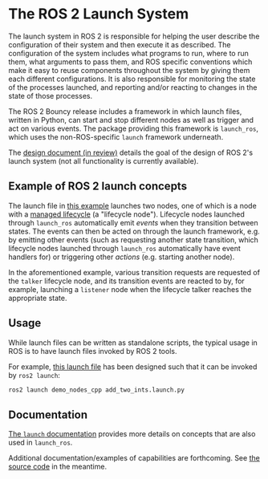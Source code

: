 # The ROS 2 Launch System

The launch system in ROS 2 is responsible for helping the user describe the configuration of their system and then execute it as described.
The configuration of the system includes what programs to run, where to run them, what arguments to pass them, and ROS specific conventions which make it easy to reuse components throughout the system by giving them each different configurations.
It is also responsible for monitoring the state of the processes launched, and reporting and/or reacting to changes in the state of those processes.

The ROS 2 Bouncy release includes a framework in which launch files, written in Python, can start and stop different nodes as well as trigger and act on various events.
The package providing this framework is `launch_ros`, which uses the non-ROS-specific `launch` framework underneath.

The [design document (in review)](https://github.com/ros2/design/pull/163) details the goal of the design of ROS 2's launch system (not all functionality is currently available).
## Example of ROS 2 launch concepts

The launch file in [this example](https://github.com/ros2/launch/blob/master/launch_ros/examples/lifecycle_pub_sub_launch.py) launches two nodes, one of which is a node with a [managed lifecycle](Managed-Nodes.md) (a "lifecycle node").
Lifecycle nodes launched through `launch_ros` automatically emit _events_ when they transition between states.
The events can then be acted on through the launch framework, e.g. by emitting other events (such as requesting another state transition, which lifecycle nodes launched through `launch_ros` automatically have event handlers for) or triggering other _actions_ (e.g. starting another node).

In the aforementioned example, various transition requests are requested of the `talker` lifecycle node, and  its transition events are reacted to by, for example, launching a `listener` node when the lifecycle talker reaches the appropriate state.

## Usage

While launch files can be written as standalone scripts, the typical usage in ROS is to have launch files invoked by ROS 2 tools.

For example, [this launch file](https://github.com/ros2/demos/blob/master/demo_nodes_cpp/launch/services/add_two_ints.launch.py) has been designed such that it can be invoked by `ros2 launch`:

```bash
ros2 launch demo_nodes_cpp add_two_ints.launch.py
```

## Documentation

[The `launch` documentation](https://github.com/ros2/launch/blob/master/launch/doc/source/architecture.rst) provides more details on concepts that are also used in `launch_ros`.

Additional documentation/examples of capabilities are forthcoming.
See [the source code](https://github.com/ros2/launch) in the meantime.